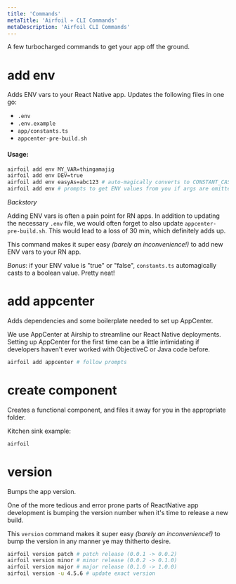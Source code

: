 ```yaml
---
title: 'Commands'
metaTitle: 'Airfoil ✈︎ CLI Commands'
metaDescription: 'Airfoil CLI Commands'
---
```


A few turbocharged commands to get your app off the ground.

# add env

Adds ENV vars to your React Native app. Updates the following files in one go:

- `.env`
- `.env.example`
- `app/constants.ts`
- `appcenter-pre-build.sh`

#### Usage:

```bash
airfoil add env MY_VAR=thingamajig
airfoil add env DEV=true
airfoil add env easyAs=abc123 # auto-magically converts to CONSTANT_CASE from camelCase or dash-case
airfoil add env # prompts to get ENV values from you if args are omitted
```

_Backstory_

Adding ENV vars is often a pain point for RN apps. In addition to updating the necessary `.env` file,
we would often forget to also update `appcenter-pre-build.sh`. This would lead to a loss of 30 min, which
definitely adds up.

This command makes it super easy _(barely an inconvenience!)_ to add new ENV vars to your RN app.

_Bonus_: if your ENV value is "true" or "false", `constants.ts` automagically casts to a boolean value.
Pretty neat!

# add appcenter

Adds dependencies and some boilerplate needed to set up AppCenter.

We use AppCenter at Airship to streamline our React Native deployments. Setting up AppCenter for the
first time can be a little intimidating if developers haven't ever worked with
ObjectiveC or Java code before.

```bash
airfoil add appcenter # follow prompts
```

# create component

Creates a functional component, and files it away for you in the appropriate folder.

Kitchen sink example:

```bash
airfoil
```

# version

Bumps the app version.

One of the more tedious and error prone parts of ReactNative app development is bumping the version number
when it's time to release a new build.

This `version` command makes it super easy _(barely an inconvenience!)_ to bump the version in any manner
ye may thitherto desire.

```bash
airfoil version patch # patch release (0.0.1 -> 0.0.2)
airfoil version minor # minor release (0.0.2 -> 0.1.0)
airfoil version major # major release (0.1.0 -> 1.0.0)
airfoil version -u 4.5.6 # update exact version
```
